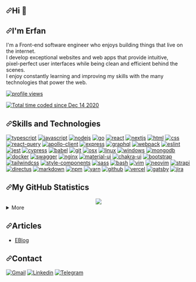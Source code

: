 <article class="markdown-body entry-content container-lg" itemprop="text"><h1 dir="auto"><a id="user-content-hi-" class="anchor" aria-hidden="true" href="#hi-"><svg class="octicon octicon-link" viewBox="0 0 16 16" version="1.1" width="16" height="16" aria-hidden="true"><path fill-rule="evenodd" d="M7.775 3.275a.75.75 0 001.06 1.06l1.25-1.25a2 2 0 112.83 2.83l-2.5 2.5a2 2 0 01-2.83 0 .75.75 0 00-1.06 1.06 3.5 3.5 0 004.95 0l2.5-2.5a3.5 3.5 0 00-4.95-4.95l-1.25 1.25zm-4.69 9.64a2 2 0 010-2.83l2.5-2.5a2 2 0 012.83 0 .75.75 0 001.06-1.06 3.5 3.5 0 00-4.95 0l-2.5 2.5a3.5 3.5 0 004.95 4.95l1.25-1.25a.75.75 0 00-1.06-1.06l-1.25 1.25a2 2 0 01-2.83 0z"></path></svg></a>Hi <g-emoji class="g-emoji" alias="wave" fallback-src="https://github.githubassets.com/images/icons/emoji/unicode/1f44b.png">👋</g-emoji></h1>
<h2 dir="auto"><a id="user-content-im-erfan" class="anchor" aria-hidden="true" href="#im-erfan"><svg class="octicon octicon-link" viewBox="0 0 16 16" version="1.1" width="16" height="16" aria-hidden="true"><path fill-rule="evenodd" d="M7.775 3.275a.75.75 0 001.06 1.06l1.25-1.25a2 2 0 112.83 2.83l-2.5 2.5a2 2 0 01-2.83 0 .75.75 0 00-1.06 1.06 3.5 3.5 0 004.95 0l2.5-2.5a3.5 3.5 0 00-4.95-4.95l-1.25 1.25zm-4.69 9.64a2 2 0 010-2.83l2.5-2.5a2 2 0 012.83 0 .75.75 0 001.06-1.06 3.5 3.5 0 00-4.95 0l-2.5 2.5a3.5 3.5 0 004.95 4.95l1.25-1.25a.75.75 0 00-1.06-1.06l-1.25 1.25a2 2 0 01-2.83 0z"></path></svg></a>I'm Erfan</h2>
<p dir="auto">I'm a Front-end software engineer who enjoys building things that live on the internet. <br>
I develop exceptional websites and web apps that provide intuitive, <br> pixel-perfect user
interfaces while being clean and efficient behind the scenes. <br>
I enjoy constantly learning and improving my skills with the many technologies that
power the web.</p>

<p align="left" dir="auto"><a target="_blank" rel="noopener noreferrer nofollow" href="https://camo.githubusercontent.com/f0a0e988d98f43ee465223a803a48cbf354cebac1f4b7b29ce7c99a4d52d1f93/68747470733a2f2f6b6f6d617265762e636f6d2f67687076632f3f757365726e616d653d657266616e616e73617269266c6162656c3d50726f66696c65253230766965777326636f6c6f723d306537356236267374796c653d666c6174"><img src="https://camo.githubusercontent.com/f0a0e988d98f43ee465223a803a48cbf354cebac1f4b7b29ce7c99a4d52d1f93/68747470733a2f2f6b6f6d617265762e636f6d2f67687076632f3f757365726e616d653d657266616e616e73617269266c6162656c3d50726f66696c65253230766965777326636f6c6f723d306537356236267374796c653d666c6174" alt="profile views" data-canonical-src="https://komarev.com/ghpvc/?username=erfanansari&amp;label=Profile%20views&amp;color=0e75b6&amp;style=flat" style="max-width: 100%;"></a> </p>
<a href="https://wakatime.com/@dc6273a6-e578-4f0b-900f-f060bb3d0f3a" rel="nofollow"><img src="https://camo.githubusercontent.com/24c3f5d0a5152ebdb0cdc100f87200f1bf138583e041a25513d85a7f44914f1b/68747470733a2f2f77616b6174696d652e636f6d2f62616467652f757365722f64633632373361362d653537382d346630622d393030662d6630363062623364306633612e737667" alt="Total time coded since Dec 14 2020" data-canonical-src="https://wakatime.com/badge/user/dc6273a6-e578-4f0b-900f-f060bb3d0f3a.svg" style="max-width: 100%;"></a>
<h2 dir="auto"><a id="user-content-skills-and-technologies" class="anchor" aria-hidden="true" href="#skills-and-technologies"><svg class="octicon octicon-link" viewBox="0 0 16 16" version="1.1" width="16" height="16" aria-hidden="true"><path fill-rule="evenodd" d="M7.775 3.275a.75.75 0 001.06 1.06l1.25-1.25a2 2 0 112.83 2.83l-2.5 2.5a2 2 0 01-2.83 0 .75.75 0 00-1.06 1.06 3.5 3.5 0 004.95 0l2.5-2.5a3.5 3.5 0 00-4.95-4.95l-1.25 1.25zm-4.69 9.64a2 2 0 010-2.83l2.5-2.5a2 2 0 012.83 0 .75.75 0 001.06-1.06 3.5 3.5 0 00-4.95 0l-2.5 2.5a3.5 3.5 0 004.95 4.95l1.25-1.25a.75.75 0 00-1.06-1.06l-1.25 1.25a2 2 0 01-2.83 0z"></path></svg></a>Skills and Technologies</h2>
<p dir="auto"><a href="https://typescriptlang.org/" rel="nofollow"><img src="https://camo.githubusercontent.com/05646281655d1a76b9dde9b40caf29f9e0836f55ac06eeb92491c25e85ea52ef/68747470733a2f2f696d672e736869656c64732e696f2f62616467652f547970655363726970742d696e666f726d6174696f6e616c3f7374796c653d666c61742d737175617265266c6f676f3d54797065536372697074266c6f676f436f6c6f723d66666626636f6c6f723d324437394337" alt="typescript" data-canonical-src="https://img.shields.io/badge/TypeScript-informational?style=flat-square&amp;logo=TypeScript&amp;logoColor=fff&amp;color=2D79C7" style="max-width: 100%;"></a>
<a href="https://www.ecma-international.org/publications-and-standards/standards/ecma-262/" rel="nofollow"><img src="https://camo.githubusercontent.com/a68605c6cfae910b71be2e20735ac7f0f693e9c9d9320f5f7d165b1b153e69f7/68747470733a2f2f696d672e736869656c64732e696f2f62616467652f4a6176615363726970742d696e666f726d6174696f6e616c3f7374796c653d666c61742d737175617265266c6f676f3d4a617661536372697074266c6f676f436f6c6f723d30303026636f6c6f723d463744463145" alt="javascript" data-canonical-src="https://img.shields.io/badge/JavaScript-informational?style=flat-square&amp;logo=JavaScript&amp;logoColor=000&amp;color=F7DF1E" style="max-width: 100%;"></a>
<a href="https://nodejs.org/" rel="nofollow"><img src="https://camo.githubusercontent.com/465a9d58d2db26bc8c9b2ce3a6bbfc01d1cec9097b9594fa23c80aeeaf46e2c2/68747470733a2f2f696d672e736869656c64732e696f2f62616467652f4e6f64654a532d696e666f726d6174696f6e616c3f7374796c653d666c61742d737175617265266c6f676f3d6e6f64652e6a73266c6f676f436f6c6f723d66666626636f6c6f723d303236653030" alt="nodejs" data-canonical-src="https://img.shields.io/badge/NodeJS-informational?style=flat-square&amp;logo=node.js&amp;logoColor=fff&amp;color=026e00" style="max-width: 100%;"></a>
<a href="https://go.dev/" rel="nofollow"><img src="https://camo.githubusercontent.com/550ca7d47cda71b2c4ad664731fda48b9b8808c010d5108f88152b3023510956/68747470733a2f2f696d672e736869656c64732e696f2f62616467652f476f2d696e666f726d6174696f6e616c3f7374796c653d666c61742d737175617265266c6f676f3d476f266c6f676f436f6c6f723d30303026636f6c6f723d373944344644" alt="go" data-canonical-src="https://img.shields.io/badge/Go-informational?style=flat-square&amp;logo=Go&amp;logoColor=000&amp;color=79D4FD" style="max-width: 100%;"></a>
<a href="https://reactjs.org/" rel="nofollow"><img src="https://camo.githubusercontent.com/9552f4dd37d3bf600306c4725a3ddb552a6c74fef10de5796e5b2883cda2be38/68747470733a2f2f696d672e736869656c64732e696f2f62616467652f52656163742d2532333332374643372e7376673f7374796c653d666c61742d737175617265266c6f676f3d7265616374266c6f676f436f6c6f723d614441464226636f6c6f723d333233363345" alt="react" data-canonical-src="https://img.shields.io/badge/React-%23327FC7.svg?style=flat-square&amp;logo=react&amp;logoColor=aDAFB&amp;color=32363E" style="max-width: 100%;"></a>
<a href="https://nextjs.org/" rel="nofollow"><img src="https://camo.githubusercontent.com/194810d1a65186a954831f7e4b0684f7981706c9ea315a1678907081c3d17128/68747470733a2f2f696d672e736869656c64732e696f2f62616467652f4e6578744a532d696e666f726d6174696f6e616c3f7374796c653d666c61742d737175617265266c6f676f3d6e6578742e6a73266c6f676f436f6c6f723d66666626636f6c6f723d303030303030" alt="nextjs" data-canonical-src="https://img.shields.io/badge/NextJS-informational?style=flat-square&amp;logo=next.js&amp;logoColor=fff&amp;color=000000" style="max-width: 100%;"></a>
<a href="https://html.spec.whatwg.org/multipage/" rel="nofollow"><img src="https://camo.githubusercontent.com/7c4abfe27648a38d0cbcc0bb297fa89170b003c2f61cf9e4c90178654e83a425/68747470733a2f2f696d672e736869656c64732e696f2f62616467652f48544d4c2d696e666f726d6174696f6e616c3f7374796c653d666c61742d737175617265266c6f676f3d68746d6c35266c6f676f436f6c6f723d66666626636f6c6f723d453334463236" alt="html" data-canonical-src="https://img.shields.io/badge/HTML-informational?style=flat-square&amp;logo=html5&amp;logoColor=fff&amp;color=E34F26" style="max-width: 100%;"></a>
<a href="https://developer.mozilla.org/en-US/docs/Web/CSS" rel="nofollow"><img src="https://camo.githubusercontent.com/590d183e7dd4cd1fbcf54c87240e98aa920dde3f60d3f388f76ac5f38857da0a/68747470733a2f2f696d672e736869656c64732e696f2f62616467652f4353532d696e666f726d6174696f6e616c3f7374796c653d666c61742d737175617265266c6f676f3d43535333266c6f676f436f6c6f723d66666626636f6c6f723d313936386130" alt="css" data-canonical-src="https://img.shields.io/badge/CSS-informational?style=flat-square&amp;logo=CSS3&amp;logoColor=fff&amp;color=1968a0" style="max-width: 100%;"></a>
<a href="https://tanstack.com/query/v4" rel="nofollow"><img src="https://camo.githubusercontent.com/4e35751b5cff4e2429a333463f3fa8c7e3010cd22ce26f39f1cce52ad4c2d231/68747470733a2f2f696d672e736869656c64732e696f2f62616467652f52656163745f51756572792d696e666f726d6174696f6e616c3f7374796c653d666c61742d737175617265266c6f676f3d72656163747175657279266c6f676f436f6c6f723d66666626636f6c6f723d454634343434" alt="react-query" data-canonical-src="https://img.shields.io/badge/React_Query-informational?style=flat-square&amp;logo=reactquery&amp;logoColor=fff&amp;color=EF4444" style="max-width: 100%;"></a>
<a href="https://www.apollographql.com/docs/" rel="nofollow"><img src="https://camo.githubusercontent.com/0ccb6bd4246d4234f7a14423c2f2d083def23c2387ce7e479989ae82e28eee16/68747470733a2f2f696d672e736869656c64732e696f2f62616467652f41706f6c6c6f5f436c69656e742d696e666f726d6174696f6e616c3f7374796c653d666c61742d737175617265266c6f676f3d61706f6c6c6f6772617068716c266c6f676f436f6c6f723d61643962663626636f6c6f723d316232323430" alt="apollo-client" data-canonical-src="https://img.shields.io/badge/Apollo_Client-informational?style=flat-square&amp;logo=apollographql&amp;logoColor=ad9bf6&amp;color=1b2240" style="max-width: 100%;"></a>
<a href="https://expressjs.com/" rel="nofollow"><img src="https://camo.githubusercontent.com/6dec188b29ab472109892298b7cc5b7c647bb5893bcecad88b64380c7b067f3b/68747470733a2f2f696d672e736869656c64732e696f2f62616467652f457870726573732d696e666f726d6174696f6e616c3f7374796c653d666c61742d737175617265266c6f676f3d65787072657373266c6f676f436f6c6f723d66666626636f6c6f723d303130313031" alt="express" data-canonical-src="https://img.shields.io/badge/Express-informational?style=flat-square&amp;logo=express&amp;logoColor=fff&amp;color=010101" style="max-width: 100%;"></a>
<a href="https://graphql.org/" rel="nofollow"><img src="https://camo.githubusercontent.com/6760c6e78a9a401d99e32fa78d7672a2493e039fe6ec0662d7c27feedc1cea33/68747470733a2f2f696d672e736869656c64732e696f2f62616467652f4772617068514c2d696e666f726d6174696f6e616c3f7374796c653d666c61742d737175617265266c6f676f3d6772617068716c266c6f676f436f6c6f723d66666626636f6c6f723d443933324132" alt="graphql" data-canonical-src="https://img.shields.io/badge/GraphQL-informational?style=flat-square&amp;logo=graphql&amp;logoColor=fff&amp;color=D932A2" style="max-width: 100%;"></a>
<a href="https://webpack.js.org/" rel="nofollow"><img src="https://camo.githubusercontent.com/46f92aea6a486e7a38bf269dc72dd14347893a091118db7f13dc6646dd49adf1/68747470733a2f2f696d672e736869656c64732e696f2f62616467652f5765627061636b2d696e666f726d6174696f6e616c3f7374796c653d666c61742d737175617265266c6f676f3d7765627061636b266c6f676f436f6c6f723d66666626636f6c6f723d324233413432" alt="webpack" data-canonical-src="https://img.shields.io/badge/Webpack-informational?style=flat-square&amp;logo=webpack&amp;logoColor=fff&amp;color=2B3A42" style="max-width: 100%;"></a>
<a href="https://eslint.org/" rel="nofollow"><img src="https://camo.githubusercontent.com/6ff84547fa3d8d5fc4d589d0155b1a292819a53c727e35c9a45f700ba8b96d0c/68747470733a2f2f696d672e736869656c64732e696f2f62616467652f45736c696e742d696e666f726d6174696f6e616c3f7374796c653d666c61742d737175617265266c6f676f3d65736c696e74266c6f676f436f6c6f723d66666626636f6c6f723d344132464334" alt="eslint" data-canonical-src="https://img.shields.io/badge/Eslint-informational?style=flat-square&amp;logo=eslint&amp;logoColor=fff&amp;color=4A2FC4" style="max-width: 100%;"></a>
<a href="https://jestjs.io/" rel="nofollow"><img src="https://camo.githubusercontent.com/bb9ffb3137e3a95c26052b924ceb5fc57a7b14a9afa1910c67b73b05ae456c0b/68747470733a2f2f696d672e736869656c64732e696f2f62616467652f4a6573742d696e666f726d6174696f6e616c3f7374796c653d666c61742d737175617265266c6f676f3d6a657374266c6f676f436f6c6f723d66666626636f6c6f723d434334333143" alt="jest" data-canonical-src="https://img.shields.io/badge/Jest-informational?style=flat-square&amp;logo=jest&amp;logoColor=fff&amp;color=CC431C" style="max-width: 100%;"></a>
<a href="https://cypress.io/" rel="nofollow"><img src="https://camo.githubusercontent.com/62d5586f9b79520a4cadca4948c27065a080cdbbef44ffb7aebb32974c0c79bf/68747470733a2f2f696d672e736869656c64732e696f2f62616467652f437970726573732d696e666f726d6174696f6e616c3f7374796c653d666c61742d737175617265266c6f676f3d63797072657373266c6f676f436f6c6f723d30344333384526636f6c6f723d343834383462" alt="cypress" data-canonical-src="https://img.shields.io/badge/Cypress-informational?style=flat-square&amp;logo=cypress&amp;logoColor=04C38E&amp;color=48484b" style="max-width: 100%;"></a>
<a href="https://babeljs.io/" rel="nofollow"><img src="https://camo.githubusercontent.com/b5323691b6d6b9ad3b8453012bfa9dbf47f34d491729be600535a9d9a5cfa6e4/68747470733a2f2f696d672e736869656c64732e696f2f62616467652f426162656c2d696e666f726d6174696f6e616c3f7374796c653d666c61742d737175617265266c6f676f3d626162656c266c6f676f436f6c6f723d30303026636f6c6f723d463544413535" alt="babel" data-canonical-src="https://img.shields.io/badge/Babel-informational?style=flat-square&amp;logo=babel&amp;logoColor=000&amp;color=F5DA55" style="max-width: 100%;"></a>
<a href="https://git-scm.com/" rel="nofollow"><img src="https://camo.githubusercontent.com/2fbfc21a2e5ec6d55a45733082f8bf2d9531b78b8d0f5ab209c2c127b03fd9e9/68747470733a2f2f696d672e736869656c64732e696f2f62616467652f4769742d696e666f726d6174696f6e616c3f7374796c653d666c61742d737175617265266c6f676f3d476974266c6f676f436f6c6f723d66666626636f6c6f723d463035303332" alt="git" data-canonical-src="https://img.shields.io/badge/Git-informational?style=flat-square&amp;logo=Git&amp;logoColor=fff&amp;color=F05032" style="max-width: 100%;"></a>
<a href="https://support.apple.com/macos" rel="nofollow"><img src="https://camo.githubusercontent.com/bbbc47be6fa2c33d2cdd6362c0aa1ea6bdab8fd315871509df2c392177d47faf/68747470733a2f2f696d672e736869656c64732e696f2f62616467652f4f53582d696e666f726d6174696f6e616c3f7374796c653d666c61742d737175617265266c6f676f3d4170706c65266c6f676f436f6c6f723d66666626636f6c6f723d303030" alt="osx" data-canonical-src="https://img.shields.io/badge/OSX-informational?style=flat-square&amp;logo=Apple&amp;logoColor=fff&amp;color=000" style="max-width: 100%;"></a>
<a href="https://www.kernel.org/" rel="nofollow"><img src="https://camo.githubusercontent.com/05b37da28de2fafbcafc39ed5194009060b4d176df2f90a867ebb3c0facf105c/68747470733a2f2f696d672e736869656c64732e696f2f62616467652f4c696e75782d696e666f726d6174696f6e616c3f7374796c653d666c61742d737175617265266c6f676f3d4c696e7578266c6f676f436f6c6f723d30303026636f6c6f723d464343363234" alt="linux" data-canonical-src="https://img.shields.io/badge/Linux-informational?style=flat-square&amp;logo=Linux&amp;logoColor=000&amp;color=FCC624" style="max-width: 100%;"></a>
<a href="https://www.microsoft.com/en-us/windows/" rel="nofollow"><img src="https://camo.githubusercontent.com/d34366933a349fda19df2e1a431ecfa7174ba57233d2cfdbf0d375d9d64743e7/68747470733a2f2f696d672e736869656c64732e696f2f62616467652f57696e646f77732d696e666f726d6174696f6e616c3f7374796c653d666c61742d737175617265266c6f676f3d57696e646f7773266c6f676f436f6c6f723d6666666626636f6c6f723d303041444546" alt="windows" data-canonical-src="https://img.shields.io/badge/Windows-informational?style=flat-square&amp;logo=Windows&amp;logoColor=ffff&amp;color=00ADEF" style="max-width: 100%;"></a>
<a href="https://www.mongodb.com/" rel="nofollow"><img src="https://camo.githubusercontent.com/f0a25b538f9284bdd190a5020740109414d067b6095cd40341a2ea056c8088cf/68747470733a2f2f696d672e736869656c64732e696f2f62616467652f4d6f6e676f44422d696e666f726d6174696f6e616c3f7374796c653d666c61742d737175617265266c6f676f3d6d6f6e676f6462266c6f676f436f6c6f723d66666626636f6c6f723d304641323443" alt="mongodb" data-canonical-src="https://img.shields.io/badge/MongoDB-informational?style=flat-square&amp;logo=mongodb&amp;logoColor=fff&amp;color=0FA24C" style="max-width: 100%;"></a>
<a href="https://www.docker.com/" rel="nofollow"><img src="https://camo.githubusercontent.com/ea0fac70340a448e7eab4ef1c2d9b44a44a86880983df6117797a632a52d38ef/68747470733a2f2f696d672e736869656c64732e696f2f62616467652f446f636b65722d696e666f726d6174696f6e616c3f7374796c653d666c61742d737175617265266c6f676f3d646f636b6572266c6f676f436f6c6f723d66666626636f6c6f723d323439364544" alt="docker" data-canonical-src="https://img.shields.io/badge/Docker-informational?style=flat-square&amp;logo=docker&amp;logoColor=fff&amp;color=2496ED" style="max-width: 100%;"></a>
<a href="http://swagger.io/" rel="nofollow"><img src="https://camo.githubusercontent.com/62749968a93bfe66d80157ff5b687b304d086b850cda0ddefa3611247d14d4c9/68747470733a2f2f696d672e736869656c64732e696f2f62616467652f537761676765722d696e666f726d6174696f6e616c3f7374796c653d666c61742d737175617265266c6f676f3d73776167676572266c6f676f436f6c6f723d66666626636f6c6f723d333862383332" alt="swagger" data-canonical-src="https://img.shields.io/badge/Swagger-informational?style=flat-square&amp;logo=swagger&amp;logoColor=fff&amp;color=38b832" style="max-width: 100%;"></a>
<a href="https://www.nginx.com/" rel="nofollow"><img src="https://camo.githubusercontent.com/888946c43abdd6991e0b9a71ce7d1c9a45bb3ce3b539b0fc4ba215dc0428a3a0/68747470733a2f2f696d672e736869656c64732e696f2f62616467652f4e67696e782d696e666f726d6174696f6e616c3f7374796c653d666c61742d737175617265266c6f676f3d6e67696e78266c6f676f436f6c6f723d46454645464526636f6c6f723d303039343342" alt="nginx" data-canonical-src="https://img.shields.io/badge/Nginx-informational?style=flat-square&amp;logo=nginx&amp;logoColor=FEFEFE&amp;color=00943B" style="max-width: 100%;"></a>
<a href="https://mui.com/" rel="nofollow"><img src="https://camo.githubusercontent.com/21a70d3b72c252b5e5ca10ccc25d0f2da76e394462de3ba4567383bcc1ba9c90/68747470733a2f2f696d672e736869656c64732e696f2f62616467652f4d6174657269616c5f55492d696e666f726d6174696f6e616c3f7374796c653d666c61742d737175617265266c6f676f3d6d7569266c6f676f436f6c6f723d66666626636f6c6f723d303037464646" alt="material-ui" data-canonical-src="https://img.shields.io/badge/Material_UI-informational?style=flat-square&amp;logo=mui&amp;logoColor=fff&amp;color=007FFF" style="max-width: 100%;"></a>
<a href="https://chakra-ui.com/" rel="nofollow"><img src="https://camo.githubusercontent.com/3b6db39adc55db069a979a4443d2d5080f2250c56270898601e720858ce3bb98/68747470733a2f2f696d672e736869656c64732e696f2f62616467652f4368616b72615f55492d696e666f726d6174696f6e616c3f7374796c653d666c61742d737175617265266c6f676f3d6368616b72612d7569266c6f676f436f6c6f723d66666626636f6c6f723d333139373935" alt="chakra-ui" data-canonical-src="https://img.shields.io/badge/Chakra_UI-informational?style=flat-square&amp;logo=chakra-ui&amp;logoColor=fff&amp;color=319795" style="max-width: 100%;"></a>
<a href="https://getbootstrap.com/" rel="nofollow"><img src="https://camo.githubusercontent.com/db951bb9142eebcd13c632f96e524f1817b1c88b21a4f56016781484b0084742/68747470733a2f2f696d672e736869656c64732e696f2f62616467652f426f6f7473747261702d696e666f726d6174696f6e616c3f7374796c653d666c61742d737175617265266c6f676f3d626f6f747374726170266c6f676f436f6c6f723d66666626636f6c6f723d373331314543" alt="bootstrap" data-canonical-src="https://img.shields.io/badge/Bootstrap-informational?style=flat-square&amp;logo=bootstrap&amp;logoColor=fff&amp;color=7311EC" style="max-width: 100%;"></a>
<a href="https://tailwindcss.com/" rel="nofollow"><img src="https://camo.githubusercontent.com/6d7259392421d886883da2e41b4dda546a6a55354a51855a32a8c8baa4585f98/68747470733a2f2f696d672e736869656c64732e696f2f62616467652f5461696c77696e645f4353532d696e666f726d6174696f6e616c3f7374796c653d666c61742d737175617265266c6f676f3d7461696c77696e64637373266c6f676f436f6c6f723d313642374542636f6c6f723d316532393362" alt="tailwindcss" data-canonical-src="https://img.shields.io/badge/Tailwind_CSS-informational?style=flat-square&amp;logo=tailwindcss&amp;logoColor=16B7EBcolor=1e293b" style="max-width: 100%;"></a>
<a href="https://styled-components.com/" rel="nofollow"><img src="https://camo.githubusercontent.com/26757c49eec500479ab36a98d4983e1d8bd1bfb0d8e0ea4a4a09638230f4cbd2/68747470733a2f2f696d672e736869656c64732e696f2f62616467652f5374796c65645f436f6d706f6e656e74732d696e666f726d6174696f6e616c3f7374796c653d666c61742d737175617265266c6f676f3d7374796c65642d636f6d706f6e656e7473266c6f676f436f6c6f723d66666626636f6c6f723d444237303933" alt="style-components" data-canonical-src="https://img.shields.io/badge/Styled_Components-informational?style=flat-square&amp;logo=styled-components&amp;logoColor=fff&amp;color=DB7093" style="max-width: 100%;"></a>
<a href="https://sass-lang.com/" rel="nofollow"><img src="https://camo.githubusercontent.com/c475ca7b1a957037dc8f70da3e6de211f6837bfe4e785e593bf478c5233ee9d6/68747470733a2f2f696d672e736869656c64732e696f2f62616467652f536173732d696e666f726d6174696f6e616c3f7374796c653d666c61742d737175617265266c6f676f3d73617373266c6f676f436f6c6f723d66666626636f6c6f723d433336323931" alt="sass" data-canonical-src="https://img.shields.io/badge/Sass-informational?style=flat-square&amp;logo=sass&amp;logoColor=fff&amp;color=C36291" style="max-width: 100%;"></a>
<a href="https://www.gnu.org/software/bash/" rel="nofollow"><img src="https://camo.githubusercontent.com/0f43a5992f5374b20cf7591ce6b13b50df5dce0059bf532dcff37a9af6ddada3/68747470733a2f2f696d672e736869656c64732e696f2f62616467652f426173682d696e666f726d6174696f6e616c3f7374796c653d666c61742d737175617265266c6f676f3d676e7562617368266c6f676f436f6c6f723d64396439643926636f6c6f723d323232413335" alt="bash" data-canonical-src="https://img.shields.io/badge/Bash-informational?style=flat-square&amp;logo=gnubash&amp;logoColor=d9d9d9&amp;color=222A35" style="max-width: 100%;"></a>
<a href="https://www.vim.org/" rel="nofollow"><img src="https://camo.githubusercontent.com/b8a5184a2b150e2e80ecbcf4e71d17ff836a75df54441ef729f648f6e83ab8fc/68747470733a2f2f696d672e736869656c64732e696f2f62616467652f56696d2d696e666f726d6174696f6e616c3f7374796c653d666c61742d737175617265266c6f676f3d76696d266c6f676f436f6c6f723d66666626636f6c6f723d303139303330" alt="vim" data-canonical-src="https://img.shields.io/badge/Vim-informational?style=flat-square&amp;logo=vim&amp;logoColor=fff&amp;color=019030" style="max-width: 100%;"></a>
<a href="https://neovim.io/" rel="nofollow"><img src="https://camo.githubusercontent.com/ad56a1855fd93ccd69f920484b95bbba759f1ebeee2437cdce567a4df905394c/68747470733a2f2f696d672e736869656c64732e696f2f62616467652f4e656f76696d2d696e666f726d6174696f6e616c3f7374796c653d666c61742d737175617265266c6f676f3d6e656f76696d266c6f676f436f6c6f723d30623135316226636f6c6f723d386666663664" alt="neovim" data-canonical-src="https://img.shields.io/badge/Neovim-informational?style=flat-square&amp;logo=neovim&amp;logoColor=0b151b&amp;color=8fff6d" style="max-width: 100%;"></a>
<a href="https://strapi.io/" rel="nofollow"><img src="https://camo.githubusercontent.com/516524b1fe2d41df375c3a84afef28d784c7fe2b96cd049c604d6000720277b8/68747470733a2f2f696d672e736869656c64732e696f2f62616467652f5374726170692d696e666f726d6174696f6e616c3f7374796c653d666c61742d737175617265266c6f676f3d737472617069266c6f676f436f6c6f723d66666626636f6c6f723d313231303830" alt="strapi" data-canonical-src="https://img.shields.io/badge/Strapi-informational?style=flat-square&amp;logo=strapi&amp;logoColor=fff&amp;color=121080" style="max-width: 100%;"></a>
<a href="https://directus.io/" rel="nofollow"><img src="https://camo.githubusercontent.com/18f43b2fb95574921a79752126931902a00d1cf0fa36736c692c781207619603/68747470733a2f2f696d672e736869656c64732e696f2f62616467652f44697265637475732d696e666f726d6174696f6e616c3f7374796c653d666c61742d737175617265266c6f676f3d6469726563747573266c6f676f436f6c6f723d66666626636f6c6f723d363634334645" alt="directus" data-canonical-src="https://img.shields.io/badge/Directus-informational?style=flat-square&amp;logo=directus&amp;logoColor=fff&amp;color=6643FE" style="max-width: 100%;"></a>
<a href="https://www.markdownguide.org/" rel="nofollow"><img src="https://camo.githubusercontent.com/e4da371e0e7718254887dc12fb00a1c281b8c153cb4bc063f068f04d073fe0c3/68747470733a2f2f696d672e736869656c64732e696f2f62616467652f4d61726b646f776e2d696e666f726d6174696f6e616c3f7374796c653d666c61742d737175617265266c6f676f3d4d61726b646f776e266c6f676f436f6c6f723d66666626636f6c6f723d303030303030" alt="markdown" data-canonical-src="https://img.shields.io/badge/Markdown-informational?style=flat-square&amp;logo=Markdown&amp;logoColor=fff&amp;color=000000" style="max-width: 100%;"></a>
<a href="https://www.npmjs.com/" rel="nofollow"><img src="https://camo.githubusercontent.com/16df49256b05ca7b13f2a8d8a06315e2c083f073d1672fa42fcd5fe8a28cbe4f/68747470733a2f2f696d672e736869656c64732e696f2f62616467652f6e706d2d696e666f726d6174696f6e616c3f7374796c653d666c61742d737175617265266c6f676f3d6e706d266c6f676f436f6c6f723d66666626636f6c6f723d433233313245" alt="npm" data-canonical-src="https://img.shields.io/badge/npm-informational?style=flat-square&amp;logo=npm&amp;logoColor=fff&amp;color=C2312E" style="max-width: 100%;"></a>
<a href="https://yarnpkg.com/" rel="nofollow"><img src="https://camo.githubusercontent.com/09eb44a08b6d6156d9145b0841e71d3152352a510ee9fff57baa395d390300a5/68747470733a2f2f696d672e736869656c64732e696f2f62616467652f7961726e2d696e666f726d6174696f6e616c3f7374796c653d666c61742d737175617265266c6f676f3d7961726e266c6f676f436f6c6f723d66666626636f6c6f723d333839354245" alt="yarn" data-canonical-src="https://img.shields.io/badge/yarn-informational?style=flat-square&amp;logo=yarn&amp;logoColor=fff&amp;color=3895BE" style="max-width: 100%;"></a>
<a href="https://github.com/"><img src="https://camo.githubusercontent.com/357fbd05ab5120898cd30bb57016544ba6fb619ff1a51effaa71a2a322e83b93/68747470733a2f2f696d672e736869656c64732e696f2f62616467652f4769744875622d696e666f726d6174696f6e616c3f7374796c653d666c61742d737175617265266c6f676f3d476974487562266c6f676f436f6c6f723d66666626636f6c6f723d313831373137" alt="github" data-canonical-src="https://img.shields.io/badge/GitHub-informational?style=flat-square&amp;logo=GitHub&amp;logoColor=fff&amp;color=181717" style="max-width: 100%;"></a>
<a href="https://vercel.com/" rel="nofollow"><img src="https://camo.githubusercontent.com/ac4f286f0686cc93178534425b1d8f1339010dccf19b4d000d74a131028c1f51/68747470733a2f2f696d672e736869656c64732e696f2f62616467652f56657263656c2d696e666f726d6174696f6e616c3f7374796c653d666c61742d737175617265266c6f676f3d56657263656c266c6f676f436f6c6f723d66666626636f6c6f723d303030303030" alt="vercel" data-canonical-src="https://img.shields.io/badge/Vercel-informational?style=flat-square&amp;logo=Vercel&amp;logoColor=fff&amp;color=000000" style="max-width: 100%;"></a>
<a href="https://www.gatsbyjs.com/" rel="nofollow"><img src="https://camo.githubusercontent.com/490796555d9618988feb72a1f89b55730482889823a0caa0148a42f7a9aa6737/68747470733a2f2f696d672e736869656c64732e696f2f62616467652f4761747362792d696e666f726d6174696f6e616c3f7374796c653d666c61742d737175617265266c6f676f3d676174736279266c6f676f436f6c6f723d66666626636f6c6f723d363633333939" alt="gatsby" data-canonical-src="https://img.shields.io/badge/Gatsby-informational?style=flat-square&amp;logo=gatsby&amp;logoColor=fff&amp;color=663399" style="max-width: 100%;"></a>
<a href="https://www.atlassian.com/software/jira" rel="nofollow"><img src="https://camo.githubusercontent.com/914fe3dc3ff4b8522fd8c831daf5db97fb74976d2b72fe8de50d1d55c85e55c9/68747470733a2f2f696d672e736869656c64732e696f2f62616467652f4a6972612d696e666f726d6174696f6e616c3f7374796c653d666c61742d737175617265266c6f676f3d6a697261266c6f676f436f6c6f723d66666626636f6c6f723d303035324343" alt="jira" data-canonical-src="https://img.shields.io/badge/Jira-informational?style=flat-square&amp;logo=jira&amp;logoColor=fff&amp;color=0052CC" style="max-width: 100%;"></a></p>
<h2 dir="auto"><a id="user-content-my-github-statistics" class="anchor" aria-hidden="true" href="#my-github-statistics"><svg class="octicon octicon-link" viewBox="0 0 16 16" version="1.1" width="16" height="16" aria-hidden="true"><path fill-rule="evenodd" d="M7.775 3.275a.75.75 0 001.06 1.06l1.25-1.25a2 2 0 112.83 2.83l-2.5 2.5a2 2 0 01-2.83 0 .75.75 0 00-1.06 1.06 3.5 3.5 0 004.95 0l2.5-2.5a3.5 3.5 0 00-4.95-4.95l-1.25 1.25zm-4.69 9.64a2 2 0 010-2.83l2.5-2.5a2 2 0 012.83 0 .75.75 0 001.06-1.06 3.5 3.5 0 00-4.95 0l-2.5 2.5a3.5 3.5 0 004.95 4.95l1.25-1.25a.75.75 0 00-1.06-1.06l-1.25 1.25a2 2 0 01-2.83 0z"></path></svg></a>My GitHub Statistics</h2>
<div align="center" dir="auto">
  <a target="_blank" rel="noopener noreferrer nofollow" href="https://camo.githubusercontent.com/93097f040879bc4baa589e0f56219f4a94b0a0e02bbada72f91eabfd8a1812fe/68747470733a2f2f6769746875622d726561646d652d73747265616b2d73746174732e6865726f6b756170702e636f6d3f757365723d657266616e616e73617269267468656d653d68696768636f6e7472617374"><img src="https://camo.githubusercontent.com/93097f040879bc4baa589e0f56219f4a94b0a0e02bbada72f91eabfd8a1812fe/68747470733a2f2f6769746875622d726561646d652d73747265616b2d73746174732e6865726f6b756170702e636f6d3f757365723d657266616e616e73617269267468656d653d68696768636f6e7472617374" data-canonical-src="https://github-readme-streak-stats.herokuapp.com?user=erfanansari&amp;theme=highcontrast" style="max-width: 100%;"></a>
</div>
<details>
  <summary>More</summary>
  <div align="center" dir="auto">
    <br>
        <a href="https://github.com/anuraghazra/github-readme-stats"><img alt="erfanansari's Github Stats" src="https://camo.githubusercontent.com/4016e2a215064561c320720b6af33a00aaee924233675562e60523d2abd9e619/68747470733a2f2f6769746875622d726561646d652d73746174732e76657263656c2e6170702f6170693f757365726e616d653d657266616e616e736172692673686f775f69636f6e733d7472756526636f756e745f707269766174653d74727565267468656d653d766973696f6e2d667269656e646c792d6461726b26686964655f626f726465723d74727565" height="192px" data-canonical-src="https://github-readme-stats.vercel.app/api?username=erfanansari&amp;show_icons=true&amp;count_private=true&amp;theme=vision-friendly-dark&amp;hide_border=true" style="max-width: 100%;"></a>
    <a href="https://github.com/anuraghazra/github-readme-stats"><img alt="erfanansari's Top Languages" src="https://camo.githubusercontent.com/6411e1bf310dd2320466042a250535b1069332910367d0c2ddf9af1a725cd311/68747470733a2f2f6769746875622d726561646d652d73746174732e76657263656c2e6170702f6170692f746f702d6c616e67732f3f757365726e616d653d657266616e616e73617269266c616e67735f636f756e743d38266c61796f75743d636f6d70616374267468656d653d766973696f6e2d667269656e646c792d6461726b26686964655f626f726465723d74727565" height="192px" data-canonical-src="https://github-readme-stats.vercel.app/api/top-langs/?username=erfanansari&amp;langs_count=8&amp;layout=compact&amp;theme=vision-friendly-dark&amp;hide_border=true" style="max-width: 100%;"></a>
    <br>
  </div>
  <b>Note:</b> <em>Top languages is only a metric of the languages my public code consists of and doesn't reflect experience or skill level.</em>
</details>
<h2 dir="auto"><a id="user-content-articles" class="anchor" aria-hidden="true" href="#articles"><svg class="octicon octicon-link" viewBox="0 0 16 16" version="1.1" width="16" height="16" aria-hidden="true"><path fill-rule="evenodd" d="M7.775 3.275a.75.75 0 001.06 1.06l1.25-1.25a2 2 0 112.83 2.83l-2.5 2.5a2 2 0 01-2.83 0 .75.75 0 00-1.06 1.06 3.5 3.5 0 004.95 0l2.5-2.5a3.5 3.5 0 00-4.95-4.95l-1.25 1.25zm-4.69 9.64a2 2 0 010-2.83l2.5-2.5a2 2 0 012.83 0 .75.75 0 001.06-1.06 3.5 3.5 0 00-4.95 0l-2.5 2.5a3.5 3.5 0 004.95 4.95l1.25-1.25a.75.75 0 00-1.06-1.06l-1.25 1.25a2 2 0 01-2.83 0z"></path></svg></a>Articles</h2>

<ul dir="auto">
<li><a href="https://blog.erfanansari.me" rel="nofollow">EBlog</a></li>
</ul>

<h2 dir="auto"><a id="user-content-️contact" class="anchor" aria-hidden="true" href="#️contact"><svg class="octicon octicon-link" viewBox="0 0 16 16" version="1.1" width="16" height="16" aria-hidden="true"><path fill-rule="evenodd" d="M7.775 3.275a.75.75 0 001.06 1.06l1.25-1.25a2 2 0 112.83 2.83l-2.5 2.5a2 2 0 01-2.83 0 .75.75 0 00-1.06 1.06 3.5 3.5 0 004.95 0l2.5-2.5a3.5 3.5 0 00-4.95-4.95l-1.25 1.25zm-4.69 9.64a2 2 0 010-2.83l2.5-2.5a2 2 0 012.83 0 .75.75 0 001.06-1.06 3.5 3.5 0 00-4.95 0l-2.5 2.5a3.5 3.5 0 004.95 4.95l1.25-1.25a.75.75 0 00-1.06-1.06l-1.25 1.25a2 2 0 01-2.83 0z"></path></svg></a>️Contact</h2>
<p dir="auto"><a href="mailto:dev.erfanansari@gmail.com"><img alt="Gmail" title="dev.erfanansari@gmail.com" src="https://camo.githubusercontent.com/02ca52670f9d0a62b6cf79e10ce251904079ea9d16ee6cffaf66e64fa262a21a/68747470733a2f2f696d672e736869656c64732e696f2f62616467652f476d61696c2d4445343033323f7374796c653d666f722d7468652d6261646765266c6f676f3d676d61696c266c6f676f436f6c6f723d666666" data-canonical-src="https://img.shields.io/badge/Gmail-DE4032?style=for-the-badge&amp;logo=gmail&amp;logoColor=fff" style="max-width: 100%;"></a>
<a href="https://linkedin.com/in/erfanansari/" rel="nofollow"><img alt="Linkedin" title="linkedin.com/in/erfanansari" src="https://camo.githubusercontent.com/3fe4ed12e1b59fd17e5588db84b6c5412cb6ecee1a5867893215758224fdff5e/68747470733a2f2f696d672e736869656c64732e696f2f62616467652f4c696e6b6564696e2d3041363643323f7374796c653d666f722d7468652d6261646765266c6f676f3d6c696e6b6564696e266c6f676f436f6c6f723d666666" data-canonical-src="https://img.shields.io/badge/Linkedin-0A66C2?style=for-the-badge&amp;logo=linkedin&amp;logoColor=fff" style="max-width: 100%;"></a>
<a href="https://t.me/eansarimehr" rel="nofollow"><img alt="Telegram" title="t.me/eansarimehr" src="https://camo.githubusercontent.com/51f9fc17e6f891a9ccff39c31bc732f6b70dc2ee6c9fe019f7b1bfa8e4df9b56/68747470733a2f2f696d672e736869656c64732e696f2f62616467652f54656c656772616d2d3143384343353f7374796c653d666f722d7468652d6261646765266c6f676f3d74656c656772616d266c6f676f436f6c6f723d666666" data-canonical-src="https://img.shields.io/badge/Telegram-1C8CC5?style=for-the-badge&amp;logo=telegram&amp;logoColor=fff" style="max-width: 100%;"></a></p>

</article>
